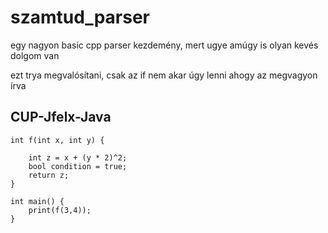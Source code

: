 # szamtud_parser
egy nagyon basic cpp parser kezdemény, mert ugye amúgy is olyan kevés dolgom van

ezt trya megvalósítani, csak az if nem akar úgy lenni ahogy az megvagyon írva
## CUP-Jfelx-Java

```
int f(int x, int y) {

    int z = x + (y * 2)^2;
    bool condition = true;
    return z;
}

int main() {
    print(f(3,4));
}
```
